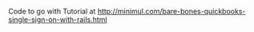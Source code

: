 
Code to go with Tutorial at http://minimul.com/bare-bones-quickbooks-single-sign-on-with-rails.html
